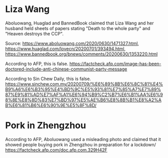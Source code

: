 # Liza Wang
Aboluowang, Huaglad and BannedBook claimed that Liza Wang and her husband held sheets of papers stating "Death to the whole party" and "Heaven destroys the CCP".

Source: https://www.aboluowang.com/2020/0630/1471327.html, https://www.huaglad.com/lovecn/20200701/393494.html, https://www.bannedbook.org/bnews/comments/20200630/1353220.html

According to AFP, this is false. https://factcheck.afp.com/image-has-been-doctored-include-anti-chinese-communist-party-message

According to Sin Chew Daily, this is false. https://www.sinchew.com.my/20200709/%E6%89%8B%E6%8C%81%E4%B9%A6%E6%B3%95%E4%BD%9C%E5%93%81%E7%85%A7%E7%89%87%E9%81%AD%E7%AF%A1%E6%94%B9%C2%B7%E6%B1%AA%E6%98%8E%E8%8D%83%E7%BD%97%E5%AE%B6%E8%8B%B1%E8%A2%AB%E6%81%B6%E6%90%9E%E5%8F%8D/

# Pork in Zhengzhou
According to AFP, Aboluowang used a misleading photo and claimed that it showed people buying pork in Zhengzhou in preparation for a lockdown/ https://factcheck.afp.com/doc.afp.com.329H42F
